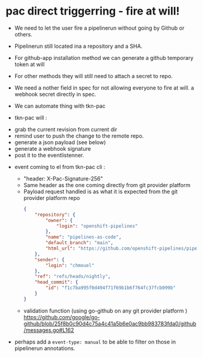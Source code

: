 # pac direct triggerring - fire at will!

* We need to let the user fire a pipelinerun without going by Github or others.

* Pipelinerun still located ina a repository and a SHA.

* For github-app installation method we can generate a github temporary token at will

* For other methods they will  still need to attach a secret to repo.

* We need a nother field in spec for not allowing everyone to fire at will. a
  webhook secret directly in spec.

* We can automate thing with tkn-pac

* tkn-pac will :

 - grab the current revision from current dir
 - remind user to push the change to the remote repo.
 - generate a json payload (see below)
 - generate a webhook signature
 - post it to the eventlistenner.

* event coming to el from tkn-pac cli :

  - "header: X-Pac-Signature-256"
  - Same header as the one coming directly from git provider platform
  - Payload request handled is as what it is expected from the git provider platform repo
    ```json
    {
        "repository": {
            "owner": {
                "login": "openshift-pipelines"
            },
            "name": "pipelines-as-code",
            "default_branch": "main",
            "html_url": "https://github.com/openshift-pipelines/pipelines-as-code"
        },
        "sender": {
            "login": "chmouel"
        },
        "ref": "refs/heads/nightly",
        "head_commit": {
            "id": "f1c7ba995f0d494f71f69b1b6f764fc37fcb099b"
        }
    }
    ```
  - validation function (using go-github on any git provider platform )
    https://github.com/google/go-github/blob/25f8b0c90d4c75a4c41a5b6e0ac9bb983783fda0/github/messages.go#L162

* perhaps add a `event-type: manual` to be able to filter on those in pipelinerun annotations.


